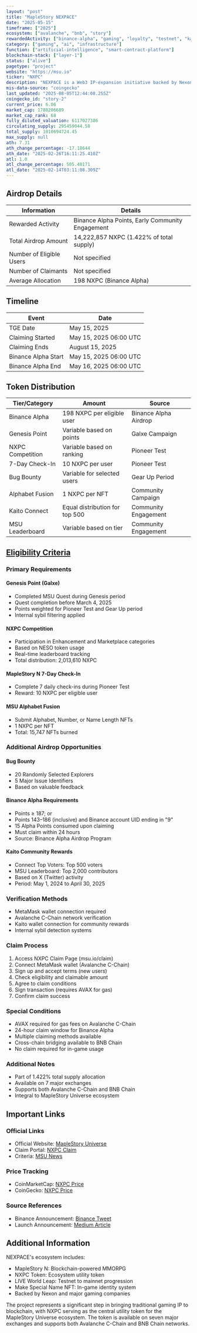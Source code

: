 ```yaml
---
layout: "post"
title: "MapleStory NEXPACE"
date: "2025-05-15"
timeframe: ["2025"]
ecosystem: ["avalanche", "bnb", "story"]
rewardedActivity: ["binance-alpha", "gaming", "loyalty", "testnet", "kaito"]
category: ["gaming", "ai", "infrastructure"]
function: ["artificial-intelligence", "smart-contract-platform"]
blockchain-stack: ["layer-1"]
status: ["alive"]
pagetype: "project"
website: "https://msu.io"
ticker: "NXPC"
description: "NEXPACE is a Web3 IP-expansion initiative backed by Nexon, featuring the NXPC token as an integral part of the MapleStory Universe (MSU) ecosystem, bringing the iconic 23-year-old gaming IP to blockchain."
mis-data-source: "coingecko"
last_updated: "2025-08-05T12:44:08.255Z"
coingecko_id: "story-2"
current_price: 6.06
market_cap: 1788206689
market_cap_rank: 68
fully_diluted_valuation: 6117027386
circulating_supply: 295459044.58
total_supply: 1010694724.45
max_supply: null
ath: 7.31
ath_change_percentage: -17.18644
ath_date: "2025-02-26T16:11:25.410Z"
atl: 1.0
atl_change_percentage: 505.48171
atl_date: "2025-02-14T03:11:08.309Z"
---
```


## Airdrop Details

| Information              | Details                                          |
| ------------------------ | ------------------------------------------------ |
| Rewarded Activity        | Binance Alpha Points, Early Community Engagement |
| Total Airdrop Amount     | 14,222,857 NXPC (1.422% of total supply)         |
| Number of Eligible Users | Not specified                                    |
| Number of Claimants      | Not specified                                    |
| Average Allocation       | 198 NXPC (Binance Alpha)                         |

## Timeline

| Event               | Date                   |
| ------------------- | ---------------------- |
| TGE Date            | May 15, 2025           |
| Claiming Started    | May 15, 2025 06:00 UTC |
| Claiming Ends       | August 15, 2025        |
| Binance Alpha Start | May 15, 2025 06:00 UTC |
| Binance Alpha End   | May 16, 2025 06:00 UTC |

## Token Distribution

| Tier/Category    | Amount                         | Source                |
| ---------------- | ------------------------------ | --------------------- |
| Binance Alpha    | 198 NXPC per eligible user     | Binance Alpha Airdrop |
| Genesis Point    | Variable based on points       | Galxe Campaign        |
| NXPC Competition | Variable based on ranking      | Pioneer Test          |
| 7-Day Check-In   | 10 NXPC per user               | Pioneer Test          |
| Bug Bounty       | Variable for selected users    | Gear Up Period        |
| Alphabet Fusion  | 1 NXPC per NFT                 | Community Campaign    |
| Kaito Connect    | Equal distribution for top 500 | Community Engagement  |
| MSU Leaderboard  | Variable based on tier         | Community Engagement  |

## [Eligibility Criteria](https://msu.io/news/notices/2816534)

### Primary Requirements

#### Genesis Point (Galxe)

- Completed MSU Quest during Genesis period
- Quest completion before March 4, 2025
- Points weighted for Pioneer Test and Gear Up period
- Internal sybil filtering applied

#### NXPC Competition

- Participation in Enhancement and Marketplace categories
- Based on NESO token usage
- Real-time leaderboard tracking
- Total distribution: 2,013,610 NXPC

#### MapleStory N 7-Day Check-In

- Complete 7 daily check-ins during Pioneer Test
- Reward: 10 NXPC per eligible user

#### MSU Alphabet Fusion

- Submit Alphabet, Number, or Name Length NFTs
- 1 NXPC per NFT
- Total: 15,747 NFTs burned

### Additional Airdrop Opportunities

#### Bug Bounty

- 20 Randomly Selected Explorers
- 5 Major Issue Identifiers
- Based on valuable feedback

#### Binance Alpha Requirements

- Points ≥ 187; or
- Points 143–186 (inclusive) and Binance account UID ending in "9"
- 15 Alpha Points consumed upon claiming
- Must claim within 24 hours
- Source: Binance Alpha Airdrop Program

#### Kaito Community Rewards

- Connect Top Voters: Top 500 voters
- MSU Leaderboard: Top 2,000 contributors
- Based on X (Twitter) activity
- Period: May 1, 2024 to April 30, 2025

### Verification Methods

- MetaMask wallet connection required
- Avalanche C-Chain network verification
- Kaito wallet connection for community rewards
- Internal sybil detection systems

### Claim Process

1. Access NXPC Claim Page (msu.io/claim)
2. Connect MetaMask wallet (Avalanche C-Chain)
3. Sign up and accept terms (new users)
4. Check eligibility and claimable amount
5. Agree to claim conditions
6. Sign transaction (requires AVAX for gas)
7. Confirm claim success

### Special Conditions

- AVAX required for gas fees on Avalanche C-Chain
- 24-hour claim window for Binance Alpha
- Multiple claiming methods available
- Cross-chain bridging available to BNB Chain
- No claim required for in-game usage

### Additional Notes

- Part of 1.422% total supply allocation
- Available on 7 major exchanges
- Supports both Avalanche C-Chain and BNB Chain
- Integral to MapleStory Universe ecosystem

## Important Links

### Official Links

- Official Website: [MapleStory Universe](https://msu.io)
- Claim Portal: [NXPC Claim](https://msu.io/claim)
- Criteria: [MSU News](https://msu.io/news/notices/2816534)

### Price Tracking

- CoinMarketCap: [NXPC Price](https://coinmarketcap.com/currencies/maplestory-universe/)
- CoinGecko: [NXPC Price](https://www.coingecko.com/en/coins/nexpace)

### Source References

- Binance Announcement: [Binance Tweet](https://x.com/binance/status/1922888013685850437)
- Launch Announcement: [Medium Article](https://medium.com/maplestory-universe/press-release-nexpace-launches-maplestory-n-and-nxpc-token-charting-a-new-chapter-for-6076e8af7627)

## Additional Information

NEXPACE's ecosystem includes:

- MapleStory N: Blockchain-powered MMORPG
- NXPC Token: Ecosystem utility token
- LIVE World Leap: Testnet to mainnet progression
- Make Special Name NFT: In-game identity system
- Backed by Nexon and major gaming companies

The project represents a significant step in bringing traditional gaming IP to blockchain, with NXPC serving as the central utility token for the MapleStory Universe ecosystem. The token is available on seven major exchanges and supports both Avalanche C-Chain and BNB Chain networks.